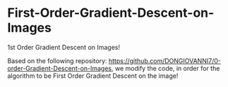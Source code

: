 # First-Order-Gradient-Descent-on-Images
1st Order Gradient Descent on Images! 

Based on the following repository: https://github.com/DONGIOVANNI7/0-order-Gradient-Descent-on-Images, 
we modify the code, in order for the algorithm to be First Order Gradient Descent on the image! 
